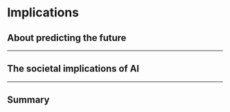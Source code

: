 # Implications

## About predicting the future 

---

## The societal implications of AI 

---

## Summary